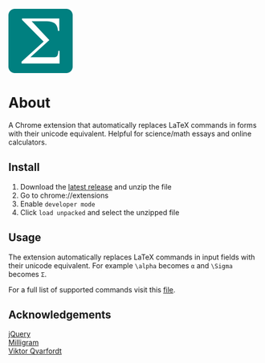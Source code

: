 ![LaTeX Symbols Logo](icons/favicon-128.png?raw=true)

# About
A Chrome extension that automatically replaces LaTeX commands in forms with their unicode equivalent. Helpful for science/math essays and online calculators.

## Install
1. Download the [latest release](https://github.com/maxwellmlin/latex-symbols/releases) and unzip the file
2. Go to chrome://extensions
3. Enable `developer mode`
4. Click `load unpacked` and select the unzipped file

## Usage
The extension automatically replaces LaTeX commands in input fields with their unicode equivalent. For example `\alpha` becomes `α` and `\Sigma` becomes `Σ`.

For a full list of supported commands visit this [file](https://raw.githubusercontent.com/maxwellmlin/latex-symbols/main/js/latex-unicode.js?token=AG4TIGFNSYPH6CCBDMCUXQTA2YKBE).

## Acknowledgements
[jQuery](https://jquery.com/)  
[Milligram](http://milligram.io/)  
[Viktor Qvarfordt](https://github.com/ViktorQvarfordt/unicode-latex)
